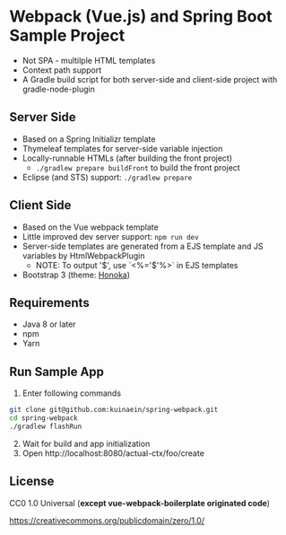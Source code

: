 # Webpack (Vue.js) and Spring Boot Sample Project
* Not SPA - multilple HTML templates
* Context path support
* A Gradle build script for both server-side and client-side project with gradle-node-plugin

## Server Side
* Based on a Spring Initializr template
* Thymeleaf templates for server-side variable injection
* Locally-runnable HTMLs (after building the front project)
  * `./gradlew prepare buildFront` to build the front project
* Eclipse (and STS) support: `./gradlew prepare`

## Client Side
* Based on the Vue webpack template
* Little improved dev server support: `npm run dev`
* Server-side templates are generated from a EJS template and JS variables by HtmlWebpackPlugin
  * NOTE: To output '$', use `<%='$'%>` in EJS templates
* Bootstrap 3 (theme: [Honoka](http://honokak.osaka/bootstrap.html))

## Requirements
* Java 8 or later
* npm
* Yarn

## Run Sample App
1. Enter following commands
  ``` bash
  git clone git@github.com:kuinaein/spring-webpack.git
  cd spring-webpack
  ./gradlew flashRun
  ```
2. Wait for build and app initialization
3. Open http://localhost:8080/actual-ctx/foo/create

## License
CC0 1.0 Universal (**except vue-webpack-boilerplate originated code**)

https://creativecommons.org/publicdomain/zero/1.0/
